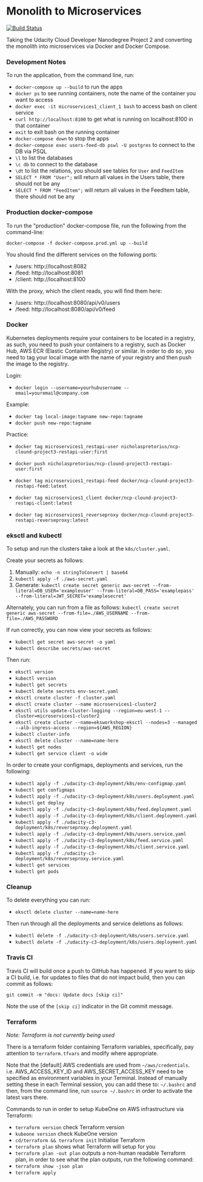 # Monolith to Microservices

[![Build Status](https://travis-ci.com/nicholaspretorius/cloud-nd-microservices-1.svg?branch=master)](https://travis-ci.com/nicholaspretorius/cloud-nd-microservices-1)

Taking the Udacity Cloud Developer Nanodegree Project 2 and converting the monolith into microservices via Docker and Docker Compose. 

### Development Notes

To run the application, from the command line, run: 
* `docker-compose up --build` to run the apps
* `docker ps` to see running containers, note the name of the container you want to access
* `docker exec -it microservices1_client_1 bash` to access bash on client service
* `curl http://localhost:8100` to get what is running on localhost:8100 in that container
* `exit` to exit bash on the running container
* `docker-compose down` to stop the apps
* `docker-compose exec users-feed-db pswl -U postgres` to connect to the DB via PSQL
* `\l` to list the databases
* `\c db` to connect to the database
* `\dt` to list the relations, you should see tables for `User` and `FeedItem`
* `SELECT * FROM "User";` will return all values in the Users table, there should not be any
* `SELECT * FROM "FeedItem";` will return all values in the FeedItem table, there should not be any

### Production docker-compose

To run the "production" docker-compose file, run the following from the command-line: 

`docker-compose -f docker-compose.prod.yml up --build`


You should find the different services on the following ports: 

* /users: http://localhost:8082
* /feed: http://localhost:8081
* /client: http://localhost:8100

With the proxy, which the client reads, you will find them here: 

* /users: http://localhost:8080/api/v0/users
* /feed: http://localhost:8080/api/v0/feed

### Docker

Kubernetes deployments require your containers to be located in a registry, as such, you need to push your containers to a registry, such as Docker Hub, AWS ECR (Elastic Container Registry) or similar. In order to do so, you need to tag your local image with the name of your registry and then push the image to the registry. 

Login: 

* `docker login --username=yourhubusername --email=youremail@company.com`

Example:

* `docker tag local-image:tagname new-repo:tagname`
* `docker push new-repo:tagname`

Practice: 

* `docker tag microservices1_restapi-user nicholaspretorius/ncp-clound-project3-restapi-user:first`
* `docker push nicholaspretorius/ncp-clound-project3-restapi-user:first`

* `docker tag microservices1_restapi-feed docker/ncp-clound-project3-restapi-feed:latest`
* `docker tag microservices1_client docker/ncp-clound-project3-restapi-client:latest`
* `docker tag microservices1_reverseproxy docker/ncp-clound-project3-restapi-reverseproxy:latest`


### eksctl and kubectl

To setup and run the clusters take a look at the `k8s/cluster.yaml`. 

Create your secrets as follows: 

1. Manually: `echo -n stringToConvert | base64`
3. `kubectl apply -f ./aws-secret.yaml`
2. Generate: `kubectl create secret generic aws-secret --from-literal=DB_USER='exampleuser' --from-literal=DB_PASS='examplepass' --from-literal=JWT_SECRET='examplesecret'`

Alternately, you can run from a file as follows: `kubectl create secret generic aws-secret --from-file=./AWS_USERNAME --from-file=./AWS_PASSWORD `

If run correctly, you can now view your secrets as follows: 

* `kubectl get secret aws-secret -o yaml`
* `kubectl describe secrets/aws-secret`

Then run: 

* `eksctl version`
* `kubectl version`
* `kubectl get secrets`
* `kubectl delete secrets env-secret.yaml`
* `eksctl create cluster -f cluster.yaml`
* `eksctl create cluster --name microservices1-cluster2`
* `eksctl utils update-cluster-logging --region=eu-west-1 --cluster=microservices1-cluster2`
* `eksctl create cluster --name=eksworkshop-eksctl --nodes=3 --managed --alb-ingress-access --region=${AWS_REGION}`
* `kubectl cluster-info`
* `eksctl delete cluster --name=name-here`
* `kubectl get nodes`
* `kubectl get service client -o wide`

In order to create your configmaps, deployments and services, run the following: 

* `kubectl apply -f ./udacity-c3-deployment/k8s/env-configmap.yaml`
* `kubectl get configmaps`
* `kubectl apply -f ./udacity-c3-deployment/k8s/users.deployment.yaml`
* `kubectl get deploy`
* `kubectl apply -f ./udacity-c3-deployment/k8s/feed.deployment.yaml`
* `kubectl apply -f ./udacity-c3-deployment/k8s/client.deployment.yaml`
* `kubectl apply -f ./udacity-c3-deployment/k8s/reverseproxy.deployment.yaml`
* `kubectl apply -f ./udacity-c3-deployment/k8s/users.service.yaml`
* `kubectl apply -f ./udacity-c3-deployment/k8s/feed.service.yaml`
* `kubectl apply -f ./udacity-c3-deployment/k8s/client.service.yaml`
* `kubectl apply -f ./udacity-c3-deployment/k8s/reverseproxy.service.yaml`
* `kubectl get services`
* `kubectl get pods`

### Cleanup

To delete everything you can run: 

* `eksctl delete cluster --name=name-here`

Then run through all the deployments and service deletions as follows: 

* `kubectl delete -f ./udacity-c3-deployment/k8s/users.service.yaml`
* `kubectl delete -f ./udacity-c3-deployment/k8s/users.deployment.yaml`



### Travis CI

Travis CI will build once a push to GitHub has happened. If you want to skip a CI build, i.e. for updates to files that do not impact build, then you can commit as follows: 

`git commit -m "docs: Update docs [skip ci]"`

Note the use of the `[skip ci]` indicator in the Git commit message. 

### Terraform

*Note: Terraform is not currently being used*

There is a terraform folder containing Terraform variables, specifically, pay attention to `terraform.tfvars` and modify where appropriate. 

Note that the [default] AWS credentials are used from `~/aws/credentials`. i.e. AWS_ACCESS_KEY_ID and AWS_SECRET_ACCESS_KEY need to be specified as environment variables in your Terminal. Instead of manually setting these in each Terminal session, you can add these to: `~/.bashrc` and then, from the command line, run `source ~/.bashrc` in order to activate the latest vars there. 

Commands to run in order to setup KubeOne on AWS infrastructure via Terraform: 

* `terraform version` check Terraform version
* `kubeone version` check KubeOne version
* `cd/terraform && terraform init` Initialise Terraform
* `terraform plan` shows what Terraform will setup for you
* `terraform plan -out plan` outputs a non-human readable Terraform plan, in order to see what the plan outputs, run the following command: 
* `terraform show -json plan`
* `terraform apply`